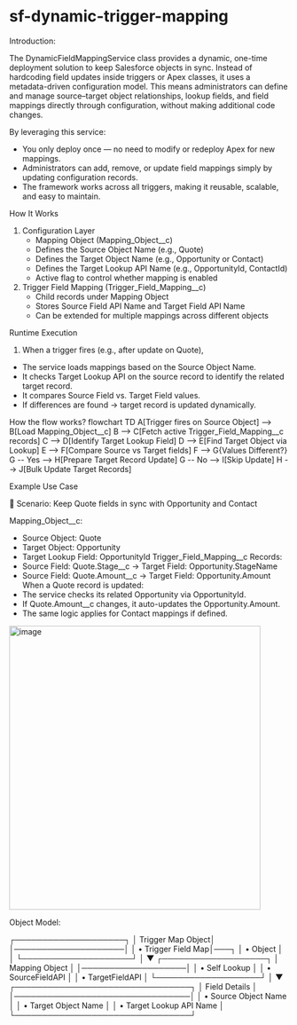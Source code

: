 # sf-dynamic-trigger-mapping

Introduction:

The DynamicFieldMappingService class provides a dynamic, one-time deployment solution to keep Salesforce objects in sync. Instead of hardcoding field updates inside triggers or Apex classes, it uses a metadata-driven configuration model. This means administrators can define and manage source–target object relationships, lookup fields, and field mappings directly through configuration, without making additional code changes.

By leveraging this service:
  * You only deploy once — no need to modify or redeploy Apex for new mappings.
  * Administrators can add, remove, or update field mappings simply by updating configuration records.
  * The framework works across all triggers, making it reusable, scalable, and easy to maintain.

How It Works
1) Configuration Layer
   * Mapping Object (Mapping_Object__c)
   * Defines the Source Object Name (e.g., Quote)
   * Defines the Target Object Name (e.g., Opportunity or Contact)
   * Defines the Target Lookup API Name (e.g., OpportunityId, ContactId)
   * Active flag to control whether mapping is enabled
2) Trigger Field Mapping (Trigger_Field_Mapping__c)
   * Child records under Mapping Object
   * Stores Source Field API Name and Target Field API Name
   * Can be extended for multiple mappings across different objects


Runtime Execution
1) When a trigger fires (e.g., after update on Quote),
  * The service loads mappings based on the Source Object Name.
  * It checks Target Lookup API on the source record to identify the related target record.
  * It compares Source Field vs. Target Field values.
  * If differences are found → target record is updated dynamically.



How the flow works?
flowchart TD
    A[Trigger fires on Source Object] --> B[Load Mapping_Object__c]
    B --> C[Fetch active Trigger_Field_Mapping__c records]
    C --> D[Identify Target Lookup Field]
    D --> E[Find Target Object via Lookup]
    E --> F[Compare Source vs Target fields]
    F --> G{Values Different?}
    G -- Yes --> H[Prepare Target Record Update]
    G -- No --> I[Skip Update]
    H --> J[Bulk Update Target Records]


Example Use Case

🔹 Scenario: Keep Quote fields in sync with Opportunity and Contact
 
Mapping_Object__c:
 * Source Object: Quote
 * Target Object: Opportunity
 * Target Lookup Field: OpportunityId
Trigger_Field_Mapping__c Records:
 * Source Field: Quote.Stage__c → Target Field: Opportunity.StageName
 * Source Field: Quote.Amount__c → Target Field: Opportunity.Amount
When a Quote record is updated:
 * The service checks its related Opportunity via OpportunityId.
 * If Quote.Amount__c changes, it auto-updates the Opportunity.Amount.
 * The same logic applies for Contact mappings if defined.


<img width="453" height="512" alt="image" src="https://github.com/user-attachments/assets/6fa70aab-0fe4-4c4c-b6f7-91f5786ed837" />


Object Model:

 ┌────────────────────┐
 │  Trigger Map Object│
 │────────────────────│
 │ • Trigger Field Map│───┐
 │ • Object           │   │
 └────────────────────┘   │
                          ▼
               ┌───────────────────┐
               │   Mapping Object  │
               │───────────────────│
               │ • Self Lookup     │
               │ • SourceFieldAPI  │
               │ • TargetFieldAPI  │
               └───────────────────┘
                          │
                          ▼
          ┌────────────────────────────────┐
          │         Field Details           │
          │────────────────────────────────│
          │ • Source Object Name            │
          │ • Target Object Name            │
          │ • Target Lookup API Name        │
          └────────────────────────────────┘




